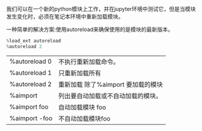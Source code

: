 我们可以在一个新的python模块上工作，并在jupyter环境中测试它，但是当模块发生变化时，必须在笔记本环境中重新加载模块。

一种简单的解决方案:使用autoreload来确保使用的是模块的最新版本。

```Python
%load_ext autoreload
%autoreload 2
```
|               |                                    |
| ------------- | ---------------------------------- |
| %autoreload 0 | 不执行重新加载命令。               |
| %autoreload 1 | 只重新加载所有                     | %aimport 要加载的模块 |
| %autoreload 2 | 重新加载 除了%aimport 要加载的模块 |
| %aimport      | 列出要自动加载或不自动加载的模块。 |
| %aimport foo  | 自动加载模块 foo                   |
| %aimport -foo | 不自动加载模块foo                  |
